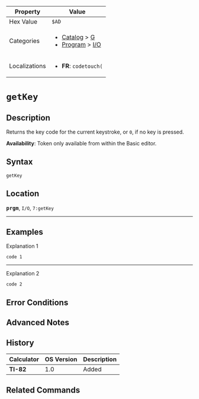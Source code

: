 | Property      | Value |
|---------------|-------|
| Hex Value     | `$AD`|
| Categories    | <ul><li>[Catalog](<../categories/Catalog.md>) > [G](<../categories/Catalog.md#G>)</li><li>[Program](<../categories/Program.md>) > [I/O](<../categories/Program.md#I/O>)</li></ul> |
| Localizations | <ul><li><b>FR</b>: `codetouch(`</li></ul> |

# `getKey`

## Description
Returns the key code for the current keystroke, or `0`, if no key is pressed.


<b>Availability</b>: Token only available from within the Basic editor.

## Syntax
`getKey`

## Location
<tt><kbd><b>prgm</b></kbd></tt>, `I/O`, `7:getKey`
<hr>

## Examples

Explanation 1
```ti-basic
code 1
```
---
Explanation 2
```ti-basic
code 2
```

## Error Conditions


## Advanced Notes


## History
| Calculator | OS Version | Description |
|------------|------------|-------------|
| <b>TI-82</b> | 1.0 | Added |

## Related Commands

